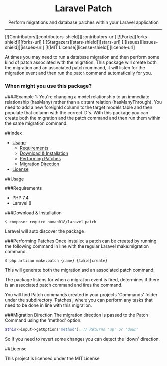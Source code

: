<h1 align="center">Laravel Patch</h1>

<p align="center">Perform migrations and database patches within your Laravel application</p>

<hr/>
[![Contributors][contributors-shield]][contributors-url]
[![Forks][forks-shield]][forks-url]
[![Stargazers][stars-shield]][stars-url]
[![Issues][issues-shield]][issues-url]
[![MIT License][license-shield]][license-url]

At times you may need to run a database migration and then perform some kind of patch associated with the migration.
This package will create both the migration and an associated patch command, it will listen for the migration event and 
then run the patch command automatically for you.

### When might you use this package?
####Example 1: 
You're changing a model relationship to an immediate relationship (hasMany) rather than a distant relation 
(hasManyThrough). You need to add a new foreignId column to the target models table and then populate that column with 
the correct ID's. With this package you can create both the migration and the patch command and then run them within the 
same migration command.

##Index
- [Usage](#usage)
    - [Requirements](#requirements)
    - [Download & Installation](#download--installation)
    - [Performing Patches](#performing--patches)
    - [Migration Direction](#migration--direction)
- [License](#license)

##Usage

###Requirements
- PHP 7.4
- Laravel 8

###Download & Installation
```shell
$ composer require human018/laravel-patch
```

Laravel will auto discover the package.

###Performing Patches
Once installed a patch can be created by running the following command in line with the regular Laravel make:migration command.
```shell
$ php artisan make:patch {name} {table|create}
```
This will generate both the migration and an associated patch command. 

The package listens for when a migration event is fired, determines if there is an associated patch command and fires the command.

You will find Patch commands created in your projects 'Commands' folder under the subdirectory 'Patches', where you can perform any tasks that need to be done in line with this migration.

###Migration Direction
The migration direction is passed to the Patch Command using the 'method' option.
```php
$this->input->getOption('method'); // Returns 'up' or 'down'
```
So if you need to revert some changes you can detect the 'down' direction.

##License

This project is licensed under the MIT License
